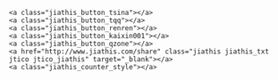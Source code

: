 ﻿<div class="jiathis_style_32x32" style="float:left;margin-left:20px;margin-top:35px;">
	
	<a class="jiathis_button_tsina"></a>
	<a class="jiathis_button_tqq"></a>
	<a class="jiathis_button_renren"></a>
	<a class="jiathis_button_kaixin001"></a>
	<a class="jiathis_button_qzone"></a>
	<a href="http://www.jiathis.com/share" class="jiathis jiathis_txt jtico jtico_jiathis" target="_blank"></a>
	<a class="jiathis_counter_style"></a>
</div><br>
<script type="text/javascript" src="http://v3.jiathis.com/code/jia.js" charset="utf-8"></script>
